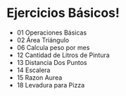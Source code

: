 # Ejercicios Básicos!

- 01 Operaciones Básicas
- 02 Área Triángulo
- 06 Calcula peso por mes
- 12 Cantidad de Litros de Pintura
- 13 Distancia Dos Puntos
- 14 Escalera
- 15 Razon Aurea
- 18 Levadura para Pizza